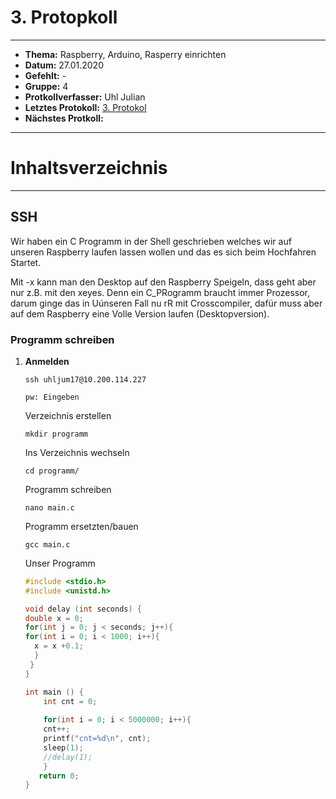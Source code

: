 # 3. Protopkoll

------------------------------

* **Thema:** Raspberry, Arduino, Rasperry einrichten
* **Datum:** 27.01.2020
* **Gefehlt:** -
* **Gruppe:** 4
* **Protkollverfasser:** Uhl Julian
* **Letztes Protokoll:** [3. Protokol](https://github.com/HTLMechatronics/m17-3ahme-la1-sx/blob/uhljum17/uhljum17/%20protokolle/protkoll_2020-01-20_uhljum17.md)
* **Nächstes Protkoll:**

-----------------------

# Inhaltsverzeichnis

--------------------------

## SSH

Wir haben ein C Programm in der Shell geschrieben welches wir auf unseren Raspberry laufen lassen wollen und das es sich beim           Hochfahren Startet.

Mit -x kann man den Desktop auf den Raspberry Speigeln, dass geht aber nur z.B. mit den xeyes. Denn ein C_PRogramm braucht immer Prozessor, darum ginge das in Uúnseren Fall nu rR mit Crosscompiler, dafür muss aber auf dem Raspberry eine Volle Version laufen (Desktopversion).

### Programm schreiben

1. **Anmelden**

       ssh uhljum17@10.200.114.227
       
       pw: Eingeben
       
     Verzeichnis erstellen
     
       mkdir programm 
       
     Ins Verzeichnis wechseln 
     
       cd programm/
       
     Programm schreiben
        
       nano main.c
        
     Programm ersetzten/bauen
     
       gcc main.c
       
     Unser Programm
     
     ```C
     #include <stdio.h>
     #include <unistd.h>
     
     void delay (int seconds) {
     double x = 0;
     for(int j = 0; j < seconds; j++){
     for(int i = 0; i < 1000; i++){
       x = x +0.1;
       }
      }
     }
     
     int main () {
         int cnt = 0;
         
         for(int i = 0; i < 5000000; i++){
         cnt++;
         printf("cnt=%d\n", cnt);
         sleep(1);
         //delay(1);
         }
        return 0;
     }  
  ```     
 
       
       
       
       
